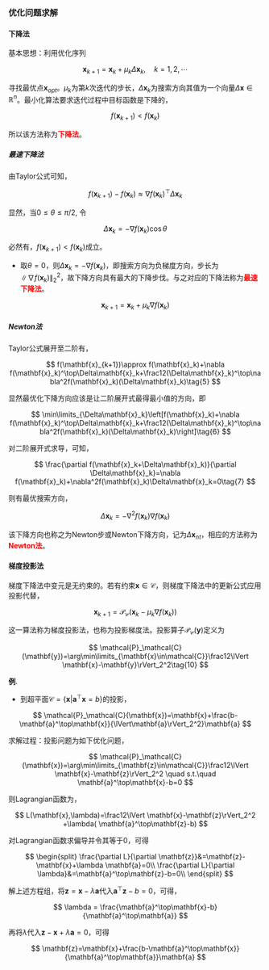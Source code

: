 ### 优化问题求解

#### 下降法

基本思想：利用优化序列

$$
\mathbf{x}_{k+1}=\mathbf{x}_k+\mu_k\Delta\mathbf{x}_k,\quad k=1,2,\cdots\tag{1}
$$

寻找最优点$\mathbf{x}_{opt}$。$\mu_k$为第$k$次迭代的步长，$\Delta\mathbf{x}_k$为搜索方向其值为一个向量$\Delta\mathbf{x}\in\mathbb{R}^n$。最小化算法要求迭代过程中目标函数是下降的，

$$
f(\mathbf{x}_{k+1})<f(\mathbf{x}_k)
$$

所以该方法称为<font color='red'>**下降法**</font>。


##### 最速下降法

由Taylor公式可知，

$$
f(\mathbf{x}_{k+1})- f(\mathbf{x}_k)\approx\nabla f(\mathbf{x}_k)^\top\Delta\mathbf{x}_k\tag{2}
$$

显然，当$0\le\theta\le \pi/2$, 令

$$
\Delta\mathbf{x}_k=-\nabla f(\mathbf{x}_k)\cos\theta\tag{3}
$$

必然有，$f(\mathbf{x}_{k+1})<f(\mathbf{x}_k)$成立。

- 取$\theta=0$，则$\Delta\mathbf{x}_k=-\nabla f(\mathbf{x}_k)$，即搜索方向为负梯度方向，步长为$\lVert \nabla f(\mathbf{x}_k)\rVert_2^2$，故下降方向具有最大的下降步伐。与之对应的下降法称为<font color='red'>**最速下降法**</font>。

$$
\mathbf{x}_{k+1}=\mathbf{x}_k+\mu_k\nabla f(\mathbf{x}_k)\tag{4}
$$

##### Newton法

Taylor公式展开至二阶有，

$$
f(\mathbf{x}_{k+1})\approx f(\mathbf{x}_k)+\nabla f(\mathbf{x}_k)^\top\Delta\mathbf{x}_k+\frac12(\Delta\mathbf{x}_k)^\top\nabla^2f(\mathbf{x}_k)(\Delta\mathbf{x}_k)\tag{5}
$$

显然最优化下降方向应该是让二阶展开式最得最小值的方向，即

$$
\min\limits_{\Delta\mathbf{x}_k}\left[f(\mathbf{x}_k)+\nabla f(\mathbf{x}_k)^\top\Delta\mathbf{x}_k+\frac12(\Delta\mathbf{x}_k)^\top\nabla^2f(\mathbf{x}_k)(\Delta\mathbf{x}_k)\right]\tag{6}
$$

对二阶展开式求导，可知，

$$
\frac{\partial f(\mathbf{x}_k+\Delta\mathbf{x}_k)}{\partial \Delta\mathbf{x}_k}=\nabla f(\mathbf{x}_k)+\nabla^2f(\mathbf{x}_k)\Delta\mathbf{x}_k=0\tag{7}
$$

则有最优搜索方向，

$$
\Delta\mathbf{x}_k=-\nabla^2f(\mathbf{x}_k)\nabla f(\mathbf{x}_k)\tag{8}
$$

该下降方向也称之为Newton步或Newton下降方向，记为$\Delta\mathbf{x}_{nt}$，相应的方法称为<font color='red'>**Newton法**</font>。

#### 梯度投影法

梯度下降法中变元是无约束的。若有约束$\mathbf{x}\in\mathcal{C}$，则梯度下降法中的更新公式应用投影代替，

$$
\mathbf{x}_{k+1}=\mathcal{P}_\mathcal{C}(\mathbf{x}_k-\mu_k\nabla f(\mathbf{x}_k))\tag{9}
$$

这一算法称为梯度投影法，也称为投影梯度法。投影算子$\mathcal{P}_\mathcal{C}(\mathbf{y})$定义为

$$
\mathcal{P}_\mathcal{C}(\mathbf{y})=\arg\min\limits_{\mathbf{x}\in\mathcal{C}}\frac12\lVert \mathbf{x}-\mathbf{y}\rVert_2^2\tag{10}
$$

**例**. 

- 到超平面$\mathcal{C}=\{\mathbf{x}|\mathbf{a}^\top\mathbf{x}=b\}$的投影，

$$
\mathcal{P}_\mathcal{C}(\mathbf{x})=\mathbf{x}+\frac{b-\mathbf{a}^\top\mathbf{x}}{\lVert\mathbf{a}\rVert_2^2}\mathbf{a}
$$ 

求解过程：投影问题为如下优化问题，

$$
\mathcal{P}_\mathcal{C}(\mathbf{x})=\arg\min\limits_{\mathbf{z}\in\mathcal{C}}\frac12\lVert \mathbf{x}-\mathbf{z}\rVert_2^2 \quad s.t.\quad \mathbf{a}^\top\mathbf{x}-b=0
$$

则Lagrangian函数为，

$$
L(\mathbf{x},\lambda)=\frac12\lVert \mathbf{x}-\mathbf{z}\rVert_2^2  +\lambda( \mathbf{a}^\top\mathbf{z}-b)
$$

对Lagrangian函数求偏导并令其等于0，可得

$$
\begin{split}
\frac{\partial L}{\partial \mathbf{z}}&=\mathbf{z}-\mathbf{x}+\lambda \mathbf{a}=0\\
\frac{\partial L}{\partial \lambda}&=\mathbf{a}^\top\mathbf{z}-b=0\\
\end{split}
$$

解上述方程组，将$\mathbf{z}=\mathbf{x}-\lambda \mathbf{a}$代入$\mathbf{a}^\top\mathbf{z}-b=0$，可得，

$$
\lambda = \frac{\mathbf{a}^\top\mathbf{x}-b}{\mathbf{a}^\top\mathbf{a}}
$$

再将$\lambda$代入$\mathbf{z}-\mathbf{x}+\lambda \mathbf{a}=0$，可得

$$
\mathbf{z}=\mathbf{x}+\frac{b-\mathbf{a}^\top\mathbf{x}}{\mathbf{a}^\top\mathbf{a}}\mathbf{a}
$$